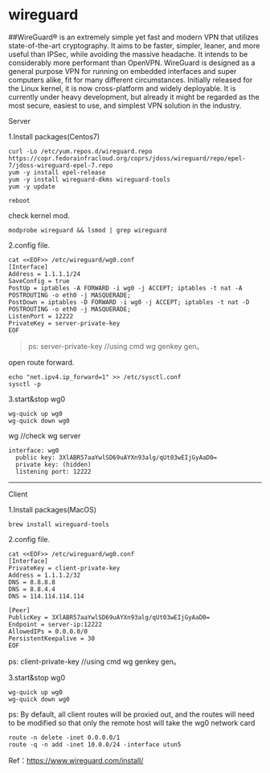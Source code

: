 
# wireguard

##WireGuard® is an extremely simple yet fast and modern VPN that utilizes state-of-the-art cryptography. It aims to be faster, simpler, leaner, and more useful than IPSec, while avoiding the massive headache. It intends to be considerably more performant than OpenVPN. WireGuard is designed as a general purpose VPN for running on embedded interfaces and super computers alike, fit for many different circumstances. Initially released for the Linux kernel, it is now cross-platform and widely deployable. It is currently under heavy development, but already it might be regarded as the most secure, easiest to use, and simplest VPN solution in the industry.

Server

1.Install packages(Centos7)

```
curl -Lo /etc/yum.repos.d/wireguard.repo https://copr.fedorainfracloud.org/coprs/jdoss/wireguard/repo/epel-7/jdoss-wireguard-epel-7.repo
yum -y install epel-release
yum -y install wireguard-dkms wireguard-tools
yum -y update

reboot
```

check kernel mod.
```
modprobe wireguard && lsmod | grep wireguard
```

2.config file.
```
cat <<EOF>> /etc/wireguard/wg0.conf
[Interface]
Address = 1.1.1.1/24
SaveConfig = true
PostUp = iptables -A FORWARD -i wg0 -j ACCEPT; iptables -t nat -A POSTROUTING -o eth0 -j MASQUERADE;
PostDown = iptables -D FORWARD -i wg0 -j ACCEPT; iptables -t nat -D POSTROUTING -o eth0 -j MASQUERADE;
ListenPort = 12222
PrivateKey = server-private-key
EOF
```
>ps: server-private-key //using cmd  wg genkey gen。

open route forward.
```
echo "net.ipv4.ip_forward=1" >> /etc/sysctl.conf
sysctl -p
```

3.start&stop wg0
```
wg-quick up wg0
wg-quick down wg0
```

wg //check wg server
```
interface: wg0
  public key: 3XlABR57aaYwlSD69uAYXn93alg/qUt03wEIjGyAaD0=
  private key: (hidden)
  listening port: 12222
```

---

Client

1.Install packages(MacOS)
```
brew install wireguard-tools
```

2.config file.
```
cat <<EOF>> /etc/wireguard/wg0.conf
[Interface]
PrivateKey = client-private-key
Address = 1.1.1.2/32
DNS = 8.8.8.8
DNS = 8.8.4.4
DNS = 114.114.114.114

[Peer]
PublicKey = 3XlABR57aaYwlSD69uAYXn93alg/qUt03wEIjGyAaD0=
Endpoint = server-ip:12222
AllowedIPs = 0.0.0.0/0
PersistentKeepalive = 30
EOF
```
ps: client-private-key  //using cmd  wg genkey gen。

3.start&stop wg0
```
wg-quick up wg0
wg-quick down wg0
```

ps:
By default, all client routes will be proxied out, and the routes will need to be modified so that only the remote host will take the wg0 network card

```
route -n delete -inet 0.0.0.0/1
route -q -n add -inet 10.0.0/24 -interface utun5
```


Ref：https://www.wireguard.com/install/
